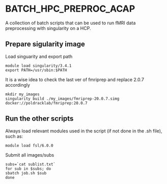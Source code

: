 # BATCH_HPC_PREPROC_ACAP
A collection of batch scripts that can be used to run fMRI data preprocessing with singularity on a HCP.

## Prepare sigularity image

Load singuarity and export path

```
module load singularity/3.4.1
export PATH=/usr/sbin:$PATH
```

It is a wise idea to check the last ver of fmriprep and replace 2.0.7 accordingly

```
mkdir my_images
singularity build ./my_images/fmriprep-20.0.7.simg docker://poldracklab/fmriprep:20.0.7
```


## Run the other scripts

Always load relevant modules used in the script (if not done in the .sh file), such as:

```
module load fsl/6.0.0
```

Submit all images/subs

```
subs=`cat sublist.txt`
for sub in $subs; do
sbatch job.sh $sub
done
```
